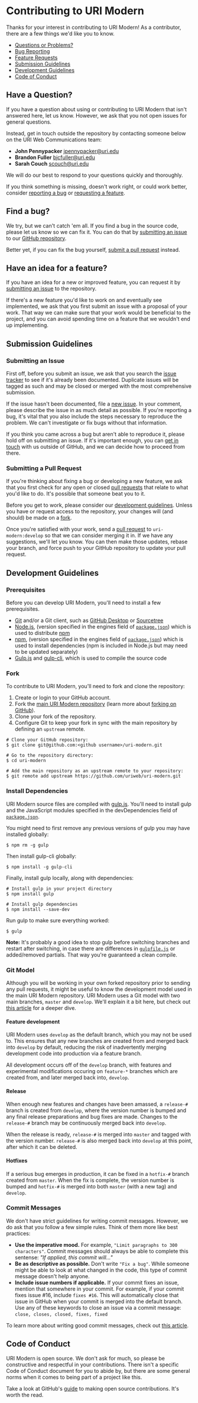 # Contributing to URI Modern

Thanks for your interest in contributing to URI Modern!  As a contributor, there are a few things we'd like you to know.

* [Questions or Problems?](#questions)
* [Bug Reporting](#bugs)
* [Feature Requests](#features)
* [Submission Guidelines](#submission)
* [Development Guidelines](#development)
* [Code of Conduct](#conduct)

## <a name="questions"></a>Have a Question?

If you have a question about using or contributing to URI Modern that isn't answered here, let us know.  However, we ask that you not open issues for general questions.

Instead, get in touch outside the repository by contacting someone below on the URI Web Communications team:

* __John Pennypacker__ [jpennypacker@uri.edu](mailto:jpennypacker@uri.edu)
* __Brandon Fuller__ [bjcfuller@uri.edu](mailto:bjcfuller@uri.edu)
* __Sarah Couch__ [scouch@uri.edu](mailto:scouch@uri.edu)

We will do our best to respond to your questions quickly and thoroughly.

If you think something is missing, doesn't work right, or could work better, consider [reporting a bug](#find-a-bug) or [requesting a feature](#features).

## <a name="bugs"></a>Find a bug?

We try, but we can't catch 'em all. If you find a bug in the source code, please let us know so we can fix it.  You can do that by [submitting an issue](#submit-issue) to our [GitHub repository](https://github.com/uriweb/uri-modern).

Better yet, if you can fix the bug yourself, [submit a pull request](#submit-pr) instead.

## <a name="features"></a>Have an idea for a feature?

If you have an idea for a new or improved feature, you can request it by [submitting an issue](#submit-issue) to the repository.

If there's a new feature you'd like to work on and eventually see implemented, we ask that you first submit an issue with a proposal of your work.  That way we can make sure that your work would be beneficial to the project, and you can avoid spending time on a feature that we wouldn't end up implementing.

## <a name="submission"></a>Submission Guidelines

### <a name="submit-issue"></a>Submitting an Issue

First off, before you submit an issue, we ask that you search the [issue tracker](https://github.com/uriweb/uri-modern/issues) to see if it's already been documented.  Duplicate issues will be tagged as such and may be closed or merged with the most comprehensive submission.

If the issue hasn't been documented, file a [new issue](https://github.com/uriweb/uri-modern/issues/new).  In your comment, please describe the issue in as much detail as possible.  If you're reporting a bug, it's vital that you also include the steps necessary to reproduce the problem.  We can't investigate or fix bugs without that information.

If you think you came across a bug but aren't able to reproduce it, please hold off on submitting an issue.  If it's important enough, you can [get in touch](#questions) with us outside of GitHub, and we can decide how to proceed from there.

### <a name="submit-pr"></a>Submitting a Pull Request

If you're thinking about fixing a bug or developing a new feature, we ask that you first check for any open or closed [pull requests](https://github.com/uriweb/uri-modern/pulls) that relate to what you'd like to do.  It's possible that someone beat you to it.

Before you get to work, please consider our [development guidelines](#development).  Unless you have or request access to the repository, your changes will (and should) be made on a [fork](https://help.github.com/articles/fork-a-repo/).

Once you're satisfied with your work, send a [pull request](https://github.com/uriweb/uri-modern/compare) to `uri-modern:develop` so that we can consider merging it in.  If we have any suggestions, we'll let you know.  You can then make those updates, rebase your branch, and force push to your GitHub repository to update your pull request.

## <a name="development"></a>Development Guidelines

### Prerequisites

Before you can develop URI Modern, you'll need to install a few prerequisites.

* [Git](https://git-scm.com) and/or a Git client, such as [GitHub Desktop](https://desktop.github.com) or [Sourcetree](https://www.atlassian.com/software/sourcetree)
* [Node.js](https://nodejs.org/), (version specified in the engines field of [`package.json`](https://github.com/uriweb/uri-modern/blob/develop/package.json)) which is used to distribute [npm](https://www.npmjs.com)
* [npm](https://www.npmjs.com), (version specified in the engines field of [`package.json`](https://github.com/uriweb/uri-modern/blob/develop/package.json)) which is used to install dependencies (npm is included in Node.js but may need to be updated separately)
* [Gulp.js](https://gulpjs.com) and [gulp-cli](https://www.npmjs.com/package/gulp-cli), which is used to compile the source code

### Fork

To contribute to URI Modern, you'll need to fork and clone the repository:

1. Create or login to your GitHub account.
2. Fork the [main URI Modern repository](https://github.com/uriweb/uri-modern) (learn more about [forking on GitHub](http://help.github.com/forking)).
3. Clone your fork of the repository.
4. Configure Git to keep your fork in sync with the main repository by defining an `upstream` remote.

```shell
# Clone your GitHub repository:
$ git clone git@github.com:<github username>/uri-modern.git

# Go to the repository directory:
$ cd uri-modern

# Add the main repository as an upstream remote to your repository:
$ git remote add upstream https://github.com/uriweb/uri-modern.git
```

### Install Dependencies

URI Modern source files are compiled with [gulp.js](https://gulpjs.com/).  You'll need to install gulp and the JavaScript modules specified in the devDependencies field of [`package.json`](https://github.com/uriweb/uri-modern/blob/develop/package.json).

You might need to first remove any previous versions of gulp you may have installed globally:

```shell
$ npm rm -g gulp
```

Then install gulp-cli globally:

```shell
$ npm install -g gulp-cli
```

Finally, install gulp locally, along with dependencies:

```shell
# Install gulp in your project directory
$ npm install gulp

# Install gulp dependencies
$ npm install --save-dev
```

Run gulp to make sure everything worked:
```shell
$ gulp
```

__Note:__ It's probably a good idea to stop gulp before switching branches and restart after switching, in case there are differences in [`gulpfile.js`](https://github.com/uriweb/uri-modern/blob/develop/gulpfile.js) or added/removed partials.  That way you're guaranteed a clean compile.

### Git Model

Although you will be working in your own forked repository prior to sending any pull requests, it might be useful to know the development model used in the main URI Modern repository. URI Modern uses a Git model with two main branches, `master` and `develop`.  We'll explain it a bit here, but check out [this article](http://nvie.com/posts/a-successful-git-branching-model/ "A successful Git branching model") for a deeper dive.

#### Feature development

URI Modern uses `develop` as the default branch, which you may not be used to.  This ensures that any new branches are created from and merged back into `develop` by default, reducing the risk of inadvertently merging development code into production via a feature branch.

All development occurs off of the `develop` branch, with features and experimental modifications occuring on `feature-*` branches which are created from, and later merged back into, `develop`.

#### Release

When enough new features and changes have been amassed, a `release-#` branch is created from `develop`, where the version number is bumped and any final release preparations and bug fixes are made.  Changes to the `release-#` branch may be continuously merged back into `develop`.

When the release is ready, `release-#` is merged into `master` and tagged with the version number. `release-#` is also merged back into `develop` at this point, after which it can be deleted.

#### Hotfixes

If a serious bug emerges in production, it can be fixed in a `hotfix-#` branch created from `master`.  When the fix is complete, the version number is bumped and `hotfix-#` is merged into both `master` (with a new tag) and `develop`.

### Commit Messages

We don't have strict guidelines for writing commit messages.  However, we do ask that you follow a few simple rules.  Think of them more like best practices:

* __Use the imperative mood.__  For example, `"Limit paragraphs to 300 characters"`.  Commit messages should always be able to complete this sentense: _"If applied, this commit will..."_
* __Be as descriptive as possible.__  Don't write `"Fix a bug"`.  While someone might be able to look at what changed in the code, this type of commit message doesn't help anyone.
* __Include issue numbers if applicable.__  If your commit fixes an issue, mention that somewhere in your commit.  For example, if your commit fixes issue #16, include `fixes #16`.  This will automatically close that issue in GitHub when your commit is merged into the default branch.  Use any of these keywords to close an issue via a commit message: `close, closes, closed, fixes, fixed`

To learn more about writing good commit messages, check out [this article](https://chris.beams.io/posts/git-commit/).

## <a name="conduct"></a>Code of Conduct

URI Modern is open source.  We don't ask for much, so please be constructive and respectful in your contributions.  There isn't a specific Code of Conduct document for you to abide by, but there are some general norms when it comes to being part of a project like this.

Take a look at GitHub's [guide](https://opensource.guide/how-to-contribute/) to making open source contributions.  It's worth the read.